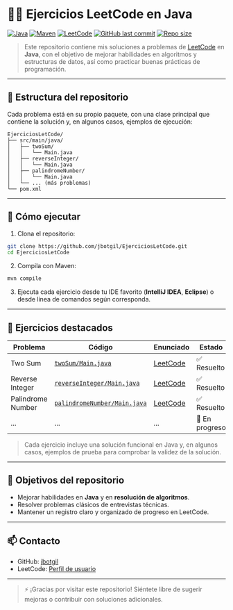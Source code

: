 # 🧑‍💻 Ejercicios LeetCode en Java

[![Java](https://img.shields.io/badge/Java-17-orange?logo=java&logoColor=white)](https://www.oracle.com/java/) 
[![Maven](https://img.shields.io/badge/Maven-Build-blue?logo=apache-maven&logoColor=white)](https://maven.apache.org/) 
[![LeetCode](https://img.shields.io/badge/LeetCode-Practice-yellow?logo=leetcode&logoColor=black)](https://leetcode.com/) 
[![GitHub last commit](https://img.shields.io/github/last-commit/jbotgil/EjerciciosLetCode)](https://github.com/jbotgil/EjerciciosLetCode) 
[![Repo size](https://img.shields.io/github/repo-size/jbotgil/EjerciciosLetCode)](https://github.com/jbotgil/EjerciciosLetCode)

> Este repositorio contiene mis soluciones a problemas de [LeetCode](https://leetcode.com/) en **Java**, con el objetivo de mejorar habilidades en algoritmos y estructuras de datos, así como practicar buenas prácticas de programación.

---

## 📂 Estructura del repositorio

Cada problema está en su propio paquete, con una clase principal que contiene la solución y, en algunos casos, ejemplos de ejecución:

```
EjerciciosLetCode/
├── src/main/java/
│   ├── twoSum/
│   │   └── Main.java
│   ├── reverseInteger/
│   │   └── Main.java
│   ├── palindromeNumber/
│   │   └── Main.java
│   └── ... (más problemas)
└── pom.xml
```

---

## 🚀 Cómo ejecutar

1. Clona el repositorio:

```bash
git clone https://github.com/jbotgil/EjerciciosLetCode.git
cd EjerciciosLetCode
```

2. Compila con Maven:

```bash
mvn compile
```

3. Ejecuta cada ejercicio desde tu IDE favorito (**IntelliJ IDEA**, **Eclipse**) o desde línea de comandos según corresponda.

---

## 📘 Ejercicios destacados

| Problema | Código | Enunciado | Estado |
|-----------|--------|-----------|--------|
| Two Sum | [`twoSum/Main.java`](src/main/java/twoSum/Main.java) | [LeetCode](https://leetcode.com/problems/two-sum/) | ✅ Resuelto |
| Reverse Integer | [`reverseInteger/Main.java`](src/main/java/reverseInteger/Main.java) | [LeetCode](https://leetcode.com/problems/reverse-integer/) | ✅ Resuelto |
| Palindrome Number | [`palindromeNumber/Main.java`](src/main/java/palindromeNumber/Main.java) | [LeetCode](https://leetcode.com/problems/palindrome-number/) | ✅ Resuelto |
| ... | ... | ... | 🚧 En progreso |

> Cada ejercicio incluye una solución funcional en Java y, en algunos casos, ejemplos de prueba para comprobar la validez de la solución.

---

## 🎯 Objetivos del repositorio

- Mejorar habilidades en **Java** y en **resolución de algoritmos**.
- Resolver problemas clásicos de entrevistas técnicas.
- Mantener un registro claro y organizado de progreso en LeetCode.

---

## 📫 Contacto

- GitHub: [jbotgil](https://github.com/jbotgil)
- LeetCode: [Perfil de usuario](https://leetcode.com/)

---

> ⚡ ¡Gracias por visitar este repositorio! Siéntete libre de sugerir mejoras o contribuir con soluciones adicionales.
